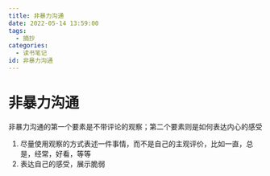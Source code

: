 ```yaml
---
title: 非暴力沟通
date: 2022-05-14 13:59:00
tags:
  - 摘抄
categories:
  - 读书笔记
id: 非暴力沟通
---
```


# 非暴力沟通

非暴力沟通的第一个要素是不带评论的观察；第二个要素则是如何表达内心的感受

1. 尽量使用观察的方式表述一件事情，而不是自己的主观评价，比如一直，总是，经常，好看，等等
2. 表达自己的感受，展示脆弱
